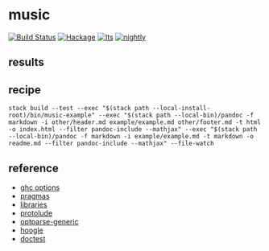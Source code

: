 music
=====

[![Build
Status](https://travis-ci.org/tonyday567/music.svg)](https://travis-ci.org/tonyday567/music)
[![Hackage](https://img.shields.io/hackage/v/music.svg)](https://hackage.haskell.org/package/music)
[![lts](https://www.stackage.org/package/music/badge/lts)](http://stackage.org/lts/package/music)
[![nightly](https://www.stackage.org/package/music/badge/nightly)](http://stackage.org/nightly/package/music)

results
-------

recipe
------

    stack build --test --exec "$(stack path --local-install-root)/bin/music-example" --exec "$(stack path --local-bin)/pandoc -f markdown -i other/header.md example/example.md other/footer.md -t html -o index.html --filter pandoc-include --mathjax" --exec "$(stack path --local-bin)/pandoc -f markdown -i example/example.md -t markdown -o readme.md --filter pandoc-include --mathjax" --file-watch

reference
---------

-   [ghc
    options](https://downloads.haskell.org/~ghc/latest/docs/html/users_guide/flags.html#flag-reference)
-   [pragmas](https://downloads.haskell.org/~ghc/latest/docs/html/users_guide/lang.html)
-   [libraries](https://www.stackage.org/)
-   [protolude](https://www.stackage.org/package/protolude)
-   [optparse-generic](https://www.stackage.org/package/optparse-generic)
-   [hoogle](https://www.stackage.org/package/hoogle)
-   [doctest](https://www.stackage.org/package/doctest)

